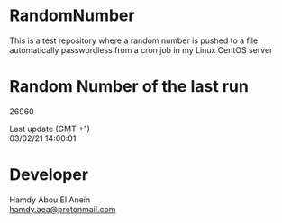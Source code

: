 # RandomNumber    
This is a test repository where a random number is pushed to a file automatically passwordless from a cron job in my Linux CentOS server    
# Random Number of the last run   
26960
      
Last update (GMT +1)    
03/02/21 14:00:01
# Developer    
Hamdy Abou El Anein   
hamdy.aea@protonmail.com
